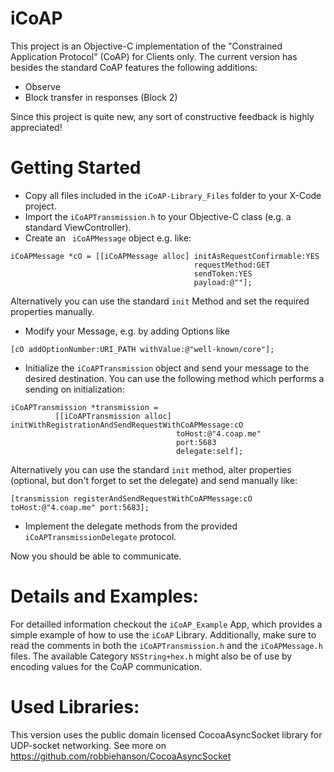 iCoAP
=====

This project is an Objective-C implementation of the "Constrained Application Protocol" (CoAP) for Clients only.
The current version has besides the standard CoAP features the following additions:
* Observe
* Block transfer in responses (Block 2)

Since this project is quite new, any sort of constructive feedback is highly appreciated!


Getting Started
=====

* Copy all files included in the `iCoAP-Library_Files` folder to your X-Code project.
* Import the `iCoAPTransmission.h` to your Objective-C class (e.g. a standard ViewController).
* Create an ` iCoAPMessage` object  e.g. like: 

```objc
iCoAPMessage *cO = [[iCoAPMessage alloc] initAsRequestConfirmable:YES 
                                         requestMethod:GET 
                                         sendToken:YES 
                                         payload:@""];
```
  Alternatively you can use the standard `init` Method and set the required properties manually.

* Modify your Message, e.g. by adding Options like

```objc 
[cO addOptionNumber:URI_PATH withValue:@"well-known/core"];
```

* Initialize the `iCoAPTransmission` object and send your message to the desired destination. You can use the following method which performs a sending on initialization:

```objc 
iCoAPTransmission *transmission = 
          [[iCoAPTransmission alloc] initWithRegistrationAndSendRequestWithCoAPMessage:cO 
                                     toHost:@"4.coap.me" 
                                     port:5683 
                                     delegate:self];
```
  Alternatively you can use the standard `init` method, alter properties (optional, but don't forget to set the delegate) and send manually like:
```objc 
[transmission registerAndSendRequestWithCoAPMessage:cO toHost:@"4.coap.me" port:5683];
```

* Implement the delegate methods from the provided `iCoAPTransmissionDelegate` protocol.

Now you should be able to communicate.

Details and Examples:
====

For detailled information checkout the `iCoAP_Example` App, which provides a simple example of how to use the `iCoAP` Library.
Additionally, make sure to read the comments in both the `iCoAPTransmission.h` and the `iCoAPMessage.h` files. The available Category `NSString+hex.h` might also be of use by encoding values for the CoAP communication.


Used Libraries:
=====
 This version uses the public domain licensed CocoaAsyncSocket library 
 for UDP-socket networking.
 See more on https://github.com/robbiehanson/CocoaAsyncSocket
